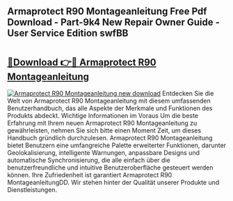## Armaprotect R90 Montageanleitung Free Pdf Download - Part-9k4 New Repair Owner Guide - User Service Edition swfBB

# <h2><a href="http://df73x5x.blite.top/?on=Armaprotect+R90+Montageanleitung">🔗Download 👉🔴 Armaprotect R90 Montageanleitung</a></h2>

[![Armaprotect R90 Montageanleitung new download](https://i.imgur.com/lujVjoI.png)](http://df73x5x.blite.top/?on=Armaprotect+R90+Montageanleitung)
Entdecken Sie die Welt von Armaprotect R90 Montageanleitung mit diesem umfassenden Benutzerhandbuch, das alle Aspekte der Merkmale und Funktionen des Produkts abdeckt. Wichtige Informationen im Voraus Um die beste Erfahrung mit Ihrem neuen Armaprotect R90 Montageanleitung zu gewährleisten, nehmen Sie sich bitte einen Moment Zeit, um dieses Handbuch gründlich durchzulesen. Armaprotect R90 Montageanleitung bietet Benutzern eine umfangreiche Palette erweiterter Funktionen, darunter Geolokalisierung, intelligente Warnungen, anpassbare Designs und automatische Synchronisierung, die alle einfach über die benutzerfreundliche und intuitive Benutzeroberfläche gesteuert werden können. Ihre Zufriedenheit ist garantiert Armaprotect R90 MontageanleitungDD. Wir stehen hinter der Qualität unserer Produkte und Dienstleistungen.
